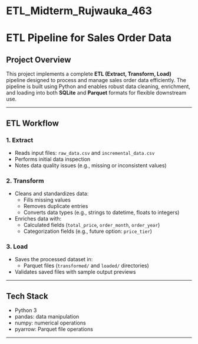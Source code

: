 # ETL_Midterm_Rujwauka_463

# ETL Pipeline for Sales Order Data

## Project Overview
This project implements a complete **ETL (Extract, Transform, Load)** pipeline designed to process and manage sales order data efficiently. The pipeline is built using Python and enables robust data cleaning, enrichment, and loading into both **SQLite** and **Parquet** formats for flexible downstream use.

---

## ETL Workflow

### 1. Extract
- Reads input files: `raw_data.csv` and `incremental_data.csv`
- Performs initial data inspection
- Notes data quality issues (e.g., missing or inconsistent values)

### 2. Transform
- Cleans and standardizes data:
  - Fills missing values
  - Removes duplicate entries
  - Converts data types (e.g., strings to datetime, floats to integers)
- Enriches data with:
  - Calculated fields (`total_price`, `order_month`, `order_year`)
  - Categorization fields (e.g., future option: `price_tier`)
  
### 3. Load
- Saves the processed dataset in:
  - Parquet files (`transformed/` and `loaded/` directories)
- Validates saved files with sample output previews

---

## Tech Stack

- Python 3
- pandas: data manipulation
- numpy: numerical operations
- pyarrow: Parquet file operations

---
